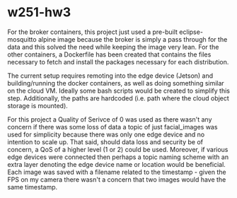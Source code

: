 # w251-hw3

For the broker containers, this project just used a pre-built eclipse-mosquitto alpine image because the broker is simply a pass through for the data and this solved the need while keeping the image very lean. For the other containers, a Dockerfile has been created that contains the files necessary to fetch and install the packages necessary for each distribution.

The current setup requires remoting into the edge device (Jetson) and building/running the docker containers, as well as doing something similar on the cloud VM. Ideally some bash scripts would be created to simplify this step. Additionally, the paths are hardcoded (i.e. path where the cloud object storage is mounted).

For this project a Quality of Serivce of 0 was used as there wasn't any concern if there was some loss of data a topic of just facial_images was used for simplicity because there was only one edge device and no intention to scale up. That said, should data loss and security be of concern, a QoS of a higher level (1 or 2) could be used. Moreover, if various edge devices were connected then perhaps a topic naming scheme with an extra layer denoting the edge device name or location would be beneficial. Each image was saved with a filename related to the timestamp - given the FPS on my camera there wasn't a concern that two images would have the same timestamp.
